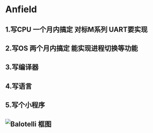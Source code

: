 # Anfield
## 1.写CPU 一个月内搞定 对标M系列 UART要实现
## 2.写OS  两个月内搞定 能实现进程切换等功能
## 3.写编译器
## 4.写语言
## 5.写个小程序
## ![Balotelli 框图](/Anfield/框图.png)
